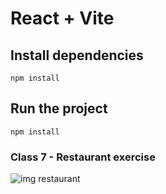# React + Vite

## Install dependencies
``npm install``

## Run the project
``npm install``


### Class 7 - Restaurant exercise
![img restaurant](/src/assets/class7restaurant.png)